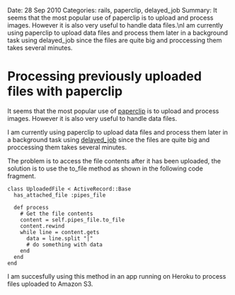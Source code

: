 Date: 28 Sep 2010
Categories: rails, paperclip, delayed_job
Summary:  It seems that the most popular use of paperclip is to upload and process images. However it is also very useful to handle data files.\nI am currently using paperclip to upload data files and process them later in a background task using delayed_job since the files are quite big and proccessing them takes several minutes.



# Processing previously uploaded files with paperclip

It seems that the most popular use of [paperclip][paperclip_github] is to upload and process images. However it is also very useful to handle data files.

I am currently using paperclip to upload data files and process them later in a background task using [delayed_job][delayed_job_github] since the files are quite big and proccessing them takes several minutes.

The problem is to access the file contents after it has been uploaded, the solution is to use the to_file method as shown in the following code fragment.

    class UploadedFile < ActiveRecord::Base
      has_attached_file :pipes_file
     
      def process
        # Get the file contents
        content = self.pipes_file.to_file
        content.rewind
        while line = content.gets
          data = line.split "|"
          # do something with data
        end
      end
    end

I am succesfully using this method in an app running on Heroku to process files uploaded to Amazon S3.

[paperclip_github]: http://github.com/thoughtbot/paperclip
[delayed_job_github]: http://github.com/collectiveidea/delayed_job

